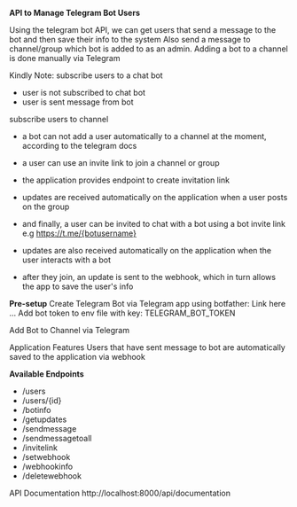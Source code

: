 
**API to Manage Telegram Bot Users**

Using the telegram bot API, we can get users that send a message to the bot and then save their info to the system
Also send a message to channel/group which bot is added to as an admin. Adding a bot to a channel is done manually via Telegram

Kindly Note:
subscribe users to a chat bot 
- user is not subscribed to chat bot
- user is sent message from bot

subscribe users to channel
- a bot can not add a user automatically to a channel at the moment, according to the telegram docs
- a user can use an invite link to join a channel or group
- the application provides endpoint to create invitation link
- updates are received automatically on the application when a user posts on the group
- and finally, a user can be invited to chat with a bot using a bot invite link e.g  https://t.me/{botusername}
- updates are also received automatically on the application when the user interacts with a bot


- after they join, an update is sent to the webhook, which in turn allows the app to save the user's info


**Pre-setup**
Create Telegram Bot via Telegram app using botfather: Link here ...
Add bot token to env file with key: TELEGRAM_BOT_TOKEN

Add Bot to Channel via Telegram

Application Features
Users that have sent message to bot are automatically saved to the application via webhook

**Available Endpoints**
 - /users  
 - /users/{id} 
 - /botinfo
 - /getupdates
 - /sendmessage
 - /sendmessagetoall
 - /invitelink
 - /setwebhook
 - /webhookinfo
 - /deletewebhook


API Documentation
http://localhost:8000/api/documentation
